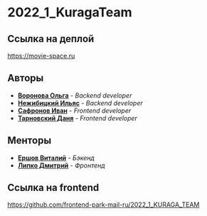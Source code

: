 # 2022_1_KuragaTeam

## Ссылка на деплой

https://movie-space.ru

## Авторы

* [**Воронова Ольга**](https://github.com/vorolga) - *Backend developer*
* [**Нежибицкий Ильяс**](https://github.com/VErshovBMSTU) - *Backend developer*
* [**Сафронов Иван**](https://github.com/iiivan-lemon) - *Frontend developer*
* [**Тарновский Даня**](https://github.com/Amrion) - *Frontend developer*

## Менторы
* [**Ершов Виталий**](https://github.com/LaHainee) - *Бэкенд*
* [**Липко Дмитрий**](https://github.com/dnlipko) - *Фронтенд*

## Ссылка на frontend

https://github.com/frontend-park-mail-ru/2022_1_KURAGA_TEAM

